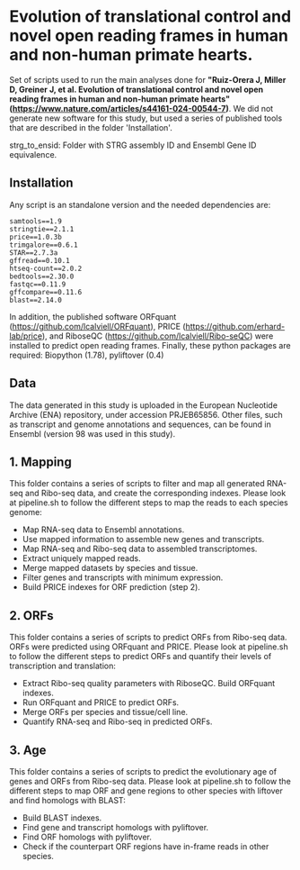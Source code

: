 # Evolution of translational control and novel open reading frames in human and non-human primate hearts.
Set of scripts used to run the main analyses done for **"Ruiz-Orera J, Miller D, Greiner J, et al. Evolution of translational control and novel open reading frames in human and non-human primate hearts" (https://www.nature.com/articles/s44161-024-00544-7)**. We did not generate new software for this study, but used a series of published tools that are described in the folder 'Installation'.

strg_to_ensid: Folder with STRG assembly ID and Ensembl Gene ID equivalence.

## Installation
Any script is an standalone version and the needed dependencies are:

```
samtools==1.9
stringtie==2.1.1
price==1.0.3b
trimgalore==0.6.1
STAR==2.7.3a
gffread==0.10.1
htseq-count==2.0.2
bedtools==2.30.0
fastqc==0.11.9
gffcompare==0.11.6
blast==2.14.0
```
In addition, the published software ORFquant (https://github.com/lcalviell/ORFquant), PRICE (https://github.com/erhard-lab/price), and RiboseQC (https://github.com/lcalviell/Ribo-seQC) were installed to predict open reading frames. Finally, these python packages are required: Biopython (1.78), pyliftover (0.4)

## Data
The data generated in this study is uploaded in the European Nucleotide Archive (ENA) repository, under accession PRJEB65856. Other files, such as transcript and genome annotations and sequences, can be found in Ensembl (version 98 was used in this study).

## 1. Mapping
This folder contains a series of scripts to filter and map all generated RNA-seq and Ribo-seq data, and create the corresponding indexes. Please look at pipeline.sh to follow the different steps to map the reads to each species genome:
- Map RNA-seq data to Ensembl annotations.
- Use mapped information to assemble new genes and transcripts.
- Map RNA-seq and Ribo-seq data to assembled transcriptomes.
- Extract uniquely mapped reads.
- Merge mapped datasets by species and tissue.
- Filter genes and transcripts with minimum expression.
- Build PRICE indexes for ORF prediction (step 2).

## 2. ORFs
This folder contains a series of scripts to predict ORFs from Ribo-seq data. ORFs were predicted using ORFquant and PRICE. Please look at pipeline.sh to follow the different steps to predict ORFs and quantify their levels of transcription and translation:
- Extract Ribo-seq quality parameters with RiboseQC. Build ORFquant indexes.
- Run ORFquant and PRICE to predict ORFs.
- Merge ORFs per species and tissue/cell line.
- Quantify RNA-seq and Ribo-seq in predicted ORFs.

## 3. Age
This folder contains a series of scripts to predict the evolutionary age of genes and ORFs from Ribo-seq data. Please look at pipeline.sh to follow the different steps to map ORF and gene regions to other species with liftover and find homologs with BLAST:
- Build BLAST indexes.
- Find gene and transcript homologs with pyliftover.
- Find ORF homologs with pyliftover.
- Check if the counterpart ORF regions have in-frame reads in other species.
